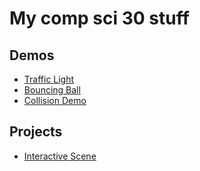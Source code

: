 # My comp sci 30 stuff

## Demos
- [Traffic Light](TrafficLight)
- [Bouncing Ball](bouncingball)
- [Collision Demo](collision)


## Projects
- [Interactive Scene](scene)

